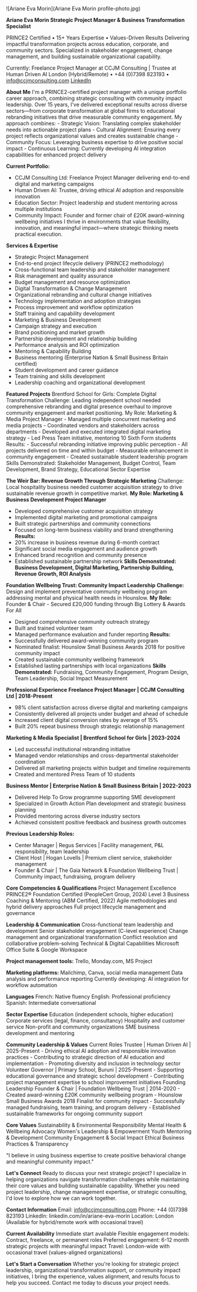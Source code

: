![Ariane Eva Morin](Ariane Eva Morin profile-photo.jpg)


**Ariane Eva Morin
Strategic Project Manager & Business Transformation Specialist**

PRINCE2 Certified • 15+ Years Expertise • Values-Driven Results
Delivering impactful transformation projects across education, corporate, and community sectors. Specialized in stakeholder engagement, change management, and building sustainable organizational capability.

Currently: Freelance Project Manager at CCJM Consulting | Trustee at Human Driven AI
London (Hybrid/Remote) •  +44 (0)7398 823193 •  info@ccjmconsulting.com
[LinkedIn](https://www.linkedin.com/in/ariane-eva-morin) 

**About Me**
I'm a PRINCE2-certified project manager with a unique portfolio career approach, combining strategic consulting with community impact leadership. Over 15 years, I've delivered exceptional results across diverse sectors—from corporate transformation at global firms to educational rebranding initiatives that drive measurable community engagement.
My approach combines: - Strategic Vision: Translating complex stakeholder needs into actionable project plans - Cultural Alignment: Ensuring every project reflects organizational values and creates sustainable change - Community Focus: Leveraging business expertise to drive positive social impact - Continuous Learning: Currently developing AI integration capabilities for enhanced project delivery

**Current Portfolio:**
- CCJM Consulting Ltd: Freelance Project Manager delivering end-to-end digital and marketing campaigns 
- Human Driven AI: Trustee, driving ethical AI adoption and responsible innovation
- Education Sector: Project leadership and student mentoring across multiple institutions
- Community Impact: Founder and former chair of £20K award-winning wellbeing initiatives
I thrive in environments that value flexibility, innovation, and meaningful impact—where strategic thinking meets practical execution. 

**Services & Expertise**
- Strategic Project Management
- End-to-end project lifecycle delivery (PRINCE2 methodology)
- Cross-functional team leadership and stakeholder management
- Risk management and quality assurance
- Budget management and resource optimization
- Digital Transformation & Change Management
- Organizational rebranding and cultural change initiatives
- Technology implementation and adoption strategies
- Process improvement and workflow optimization
- Staff training and capability development
- Marketing & Business Development
- Campaign strategy and execution
- Brand positioning and market growth
- Partnership development and relationship building
- Performance analysis and ROI optimization
- Mentoring & Capability Building
- Business mentoring (Enterprise Nation & Small Business Britain certified)
- Student development and career guidance
- Team training and skills development
- Leadership coaching and organizational development 

**Featured Projects**
Brentford School for Girls: Complete Digital Transformation
Challenge: Leading independent school needed comprehensive rebranding and digital presence overhaul to improve community engagement and market positioning.
My Role: Marketing & Media Project Manager - Managed multiple concurrent marketing and media projects - Coordinated vendors and stakeholders across departments - Developed and executed integrated digital marketing strategy - Led Press Team initiative, mentoring 10 Sixth Form students
Results: - Successful rebranding initiative improving public perception - All projects delivered on time and within budget - Measurable enhancement in community engagement - Created sustainable student leadership program
Skills Demonstrated: Stakeholder Management, Budget Control, Team Development, Brand Strategy, Educational Sector Expertise

**The Weir Bar: Revenue Growth Through Strategic Marketing**
Challenge: Local hospitality business needed customer acquisition strategy to drive sustainable revenue growth in competitive market.
**My Role: Marketing & Business Development Project Manager** 
- Developed comprehensive customer acquisition strategy
- Implemented digital marketing and promotional campaigns 
- Built strategic partnerships and community connections
- Focused on long-term business viability and brand strengthening
**Results:**
- 20% increase in business revenue during 6-month contract
- Significant social media engagement and audience growth
- Enhanced brand recognition and community presence
- Established sustainable partnership network
**Skills Demonstrated: Business Development, Digital Marketing, Partnership Building, Revenue Growth, ROI Analysis**

**Foundation Wellbeing Trust: Community Impact Leadership**
**Challenge:** Design and implement preventative community wellbeing program addressing mental and physical health needs in Hounslow.
**My Role:** Founder & Chair - Secured £20,000 funding through Big Lottery & Awards For All 
- Designed comprehensive community outreach strategy
- Built and trained volunteer team
- Managed performance evaluation and funder reporting
**Results:**
- Successfully delivered award-winning community program
- Nominated finalist: Hounslow Small Business Awards 2018 for positive community impact
- Created sustainable community wellbeing framework
- Established lasting partnerships with local organizations
**Skills Demonstrated:** Fundraising, Community Engagement, Program Design, Team Leadership, Social Impact Measurement 

**Professional Experience**
**Freelance Project Manager | CCJM Consulting Ltd | 2018-Present** 
- 98% client satisfaction across diverse digital and marketing campaigns
- Consistently delivered all projects under budget and ahead of schedule
- Increased client digital conversion rates by average of 15%
- Built 20% repeat business through strategic relationship management

**Marketing & Media Specialist | Brentford School for Girls | 2023-2024** 
- Led successful institutional rebranding initiative
- Managed vendor relationships and cross-departmental stakeholder coordination
- Delivered all marketing projects within budget and timeline requirements
- Created and mentored Press Team of 10 students

**Business Mentor | Enterprise Nation & Small Business Britain | 2022-2023** 
- Delivered Help To Grow programme supporting SME development
- Specialized in Growth Action Plan development and strategic business planning
- Provided mentoring across diverse industry sectors
- Achieved consistent positive feedback and business growth outcomes

**Previous Leadership Roles:** 
- Center Manager | Regus Services | Facility management, P&L responsibility, team leadership
- Client Host | Hogan Lovells | Premium client service, stakeholder management
- Founder & Chair | The Gaia Network & Foundation Wellbeing Trust | Community impact, fundraising, program delivery 

**Core Competencies & Qualifications**
Project Management Excellence
PRINCE2® Foundation Certified (PeopleCert Group, 2024)
Level 3 Business Coaching & Mentoring (ABM Certified, 2022)
Agile methodologies and hybrid delivery approaches
Full project lifecycle management and governance

**Leadership & Communication**
Cross-functional team leadership and development
Senior stakeholder engagement (C-level experience)
Change management and organizational transformation
Conflict resolution and collaborative problem-solving
Technical & Digital Capabilities
Microsoft Office Suite & Google Workspace

**Project management tools:** Trello, Monday.com, MS Project

**Marketing platforms:** Mailchimp, Canva, social media management
Data analysis and performance reporting
Currently developing: AI integration for workflow automation

**Languages**
French: Native fluency
English: Professional proficiency
Spanish: Intermediate conversational

**Sector Expertise**
Education (independent schools, higher education)
Corporate services (legal, finance, consultancy)
Hospitality and customer service
Non-profit and community organizations
SME business development and mentoring

**Community Leadership & Values**
Current Roles
Trustee | Human Driven AI | 2025-Present - Driving ethical AI adoption and responsible innovation practices - Contributing to strategic direction of AI education and implementation - Promoting diversity and inclusion in technology sector
Volunteer Governor | Primary School, Buruni | 2025-Present - Supporting educational governance and strategic school development - Contributing project management expertise to school improvement initiatives
Founding Leadership
Founder & Chair | Foundation Wellbeing Trust | 2014-2020 - Created award-winning £20K community wellbeing program - Hounslow Small Business Awards 2018 Finalist for community impact - Successfully managed fundraising, team training, and program delivery - Established sustainable frameworks for ongoing community support

**Core Values**
Sustainability & Environmental Responsibility
Mental Health & Wellbeing Advocacy
Women's Leadership & Empowerment
Youth Mentoring & Development
Community Engagement & Social Impact
Ethical Business Practices & Transparency

"I believe in using business expertise to create positive behavioral change and meaningful community impact." 

**Let's Connect**
Ready to discuss your next strategic project?
I specialize in helping organizations navigate transformation challenges while maintaining their core values and building sustainable capability. Whether you need project leadership, change management expertise, or strategic consulting, I'd love to explore how we can work together.

**Contact Information**
Email: info@ccjmconsulting.com  Phone: +44 (0)7398 823193  LinkedIn: linkedin.com/in/ariane-eva-morin  Location: London (Available for hybrid/remote work with occasional travel)

**Current Availability**
Immediate start available
Flexible engagement models: Contract, freelance, or permanent roles
Preferred engagement: 6-12 month strategic projects with meaningful impact
Travel: London-wide with occasional travel (values-aligned organizations)

**Let's Start a Conversation**
Whether you're looking for strategic project leadership, organizational transformation support, or community impact initiatives, I bring the experience, values alignment, and results focus to help you succeed.
Contact me today to discuss your project needs.


